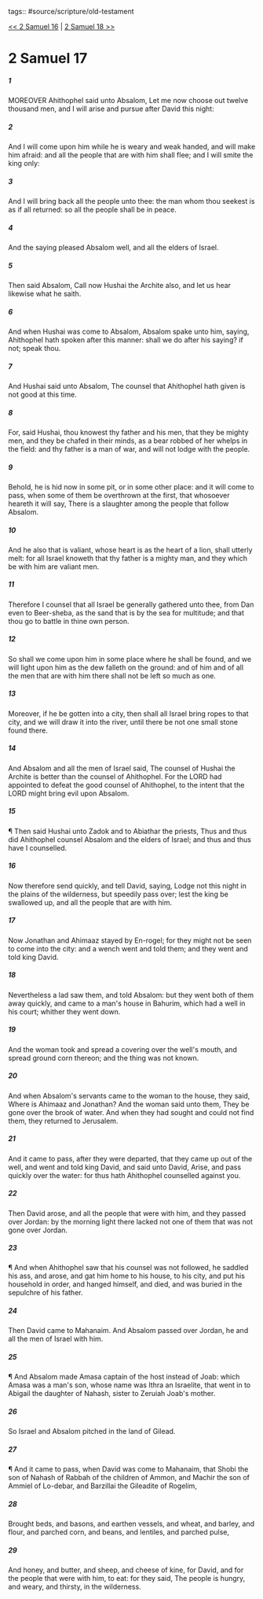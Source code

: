 tags:: #source/scripture/old-testament

[<< 2 Samuel 16](/Old_Testament/10_2_Samuel/2_Samuel_16.md) | [2 Samuel 18 >>](/Old_Testament/10_2_Samuel/2_Samuel_18.md)

# 2 Samuel 17

##### 1

MOREOVER Ahithophel said unto Absalom, Let me now choose out twelve thousand men, and I will arise and pursue after David this night:

##### 2

And I will come upon him while he is weary and weak handed, and will make him afraid: and all the people that are with him shall flee; and I will smite the king only:

##### 3

And I will bring back all the people unto thee: the man whom thou seekest is as if all returned: so all the people shall be in peace.

##### 4

And the saying pleased Absalom well, and all the elders of Israel.

##### 5

Then said Absalom, Call now Hushai the Archite also, and let us hear likewise what he saith.

##### 6

And when Hushai was come to Absalom, Absalom spake unto him, saying, Ahithophel hath spoken after this manner: shall we do after his saying? if not; speak thou.

##### 7

And Hushai said unto Absalom, The counsel that Ahithophel hath given is not good at this time.

##### 8

For, said Hushai, thou knowest thy father and his men, that they be mighty men, and they be chafed in their minds, as a bear robbed of her whelps in the field: and thy father is a man of war, and will not lodge with the people.

##### 9

Behold, he is hid now in some pit, or in some other place: and it will come to pass, when some of them be overthrown at the first, that whosoever heareth it will say, There is a slaughter among the people that follow Absalom.

##### 10

And he also that is valiant, whose heart is as the heart of a lion, shall utterly melt: for all Israel knoweth that thy father is a mighty man, and they which be with him are valiant men.

##### 11

Therefore I counsel that all Israel be generally gathered unto thee, from Dan even to Beer-sheba, as the sand that is by the sea for multitude; and that thou go to battle in thine own person.

##### 12

So shall we come upon him in some place where he shall be found, and we will light upon him as the dew falleth on the ground: and of him and of all the men that are with him there shall not be left so much as one.

##### 13

Moreover, if he be gotten into a city, then shall all Israel bring ropes to that city, and we will draw it into the river, until there be not one small stone found there.

##### 14

And Absalom and all the men of Israel said, The counsel of Hushai the Archite is better than the counsel of Ahithophel. For the LORD had appointed to defeat the good counsel of Ahithophel, to the intent that the LORD might bring evil upon Absalom.

##### 15

¶ Then said Hushai unto Zadok and to Abiathar the priests, Thus and thus did Ahithophel counsel Absalom and the elders of Israel; and thus and thus have I counselled.

##### 16

Now therefore send quickly, and tell David, saying, Lodge not this night in the plains of the wilderness, but speedily pass over; lest the king be swallowed up, and all the people that are with him.

##### 17

Now Jonathan and Ahimaaz stayed by En-rogel; for they might not be seen to come into the city: and a wench went and told them; and they went and told king David.

##### 18

Nevertheless a lad saw them, and told Absalom: but they went both of them away quickly, and came to a man's house in Bahurim, which had a well in his court; whither they went down.

##### 19

And the woman took and spread a covering over the well's mouth, and spread ground corn thereon; and the thing was not known.

##### 20

And when Absalom's servants came to the woman to the house, they said, Where is Ahimaaz and Jonathan? And the woman said unto them, They be gone over the brook of water. And when they had sought and could not find them, they returned to Jerusalem.

##### 21

And it came to pass, after they were departed, that they came up out of the well, and went and told king David, and said unto David, Arise, and pass quickly over the water: for thus hath Ahithophel counselled against you.

##### 22

Then David arose, and all the people that were with him, and they passed over Jordan: by the morning light there lacked not one of them that was not gone over Jordan.

##### 23

¶ And when Ahithophel saw that his counsel was not followed, he saddled his ass, and arose, and gat him home to his house, to his city, and put his household in order, and hanged himself, and died, and was buried in the sepulchre of his father.

##### 24

Then David came to Mahanaim. And Absalom passed over Jordan, he and all the men of Israel with him.

##### 25

¶ And Absalom made Amasa captain of the host instead of Joab: which Amasa was a man's son, whose name was Ithra an Israelite, that went in to Abigail the daughter of Nahash, sister to Zeruiah Joab's mother.

##### 26

So Israel and Absalom pitched in the land of Gilead.

##### 27

¶ And it came to pass, when David was come to Mahanaim, that Shobi the son of Nahash of Rabbah of the children of Ammon, and Machir the son of Ammiel of Lo-debar, and Barzillai the Gileadite of Rogelim,

##### 28

Brought beds, and basons, and earthen vessels, and wheat, and barley, and flour, and parched corn, and beans, and lentiles, and parched pulse,

##### 29

And honey, and butter, and sheep, and cheese of kine, for David, and for the people that were with him, to eat: for they said, The people is hungry, and weary, and thirsty, in the wilderness.
